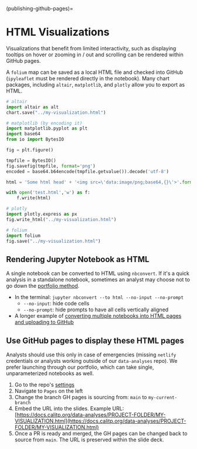 (publishing-github-pages)=

# HTML Visualizations

Visualizations that benefit from limited interactivity, such as displaying tooltips on hover or zooming in / out and scrolling can be rendered within GitHub pages.

A `folium` map can be saved as a local HTML file and checked into GitHub (`ipyleaflet` must be rendered directly in the notebook). Many chart packages, including `altair`, `matplotlib`, and `plotly` allow you to export as HTML.

```python
# altair
import altair as alt
chart.save("../my-visualization.html")

# matplotlib (by encoding it)
import matplotlib.pyplot as plt
import base64
from io import BytesIO

fig = plt.figure()

tmpfile = BytesIO()
fig.savefig(tmpfile, format='png')
encoded = base64.b64encode(tmpfile.getvalue()).decode('utf-8')

html = 'Some html head' + '<img src=\'data:image/png;base64,{}\'>'.format(encoded) + 'Some more html'

with open('test.html','w') as f:
    f.write(html)

# plotly
import plotly.express as px
fig.write_html("../my-visualization.html")

# folium
import folium
fig.save("../my-visualization.html")
```

## Rendering Jupyter Notebook as HTML

A single notebook can be converted to HTML using `nbconvert`. If it's a quick analysis in a standalone notebook, sometimes an analyst may choose not to go down the [portfolio method](publishing-analytics-portfolio-site).

* In the terminal: `jupyter nbconvert --to html --no-input --no-prompt`
    * `--no-input`: hide code cells
    * `--no-prompt`: hide prompts to have all cells vertically aligned
* A longer example of [converting multiple notebooks into HTML pages and uploading to GitHub](https://github.com/cal-itp/data-analyses/blob/main/bus_service_increase/publish_single_report.py)

## Use GitHub pages to display these HTML pages

Analysts should use this only in case of emergencies (missing `netlify` credentials or analysts working outside of our `data-analyses` repo). We prefer launching through our portfolio, which can take single, unparameterized notebooks as well.

1. Go to the repo's [settings](https://github.com/cal-itp/data-analyses/settings)
1. Navigate to `Pages` on the left
1. Change the branch GH pages is sourcing from: `main` to `my-current-branch`
1. Embed the URL into the slides. Example URL: [https://docs.calitp.org/data-analyses/PROJECT-FOLDER/MY-VISUALIZATION.html](https://docs.calitp.org/data-analyses/PROJECT-FOLDER/MY-VISUALIZATION.html)
1. Once a PR is ready and merged, the GH pages can be changed back to source from `main`. The URL is preserved within the slide deck.
